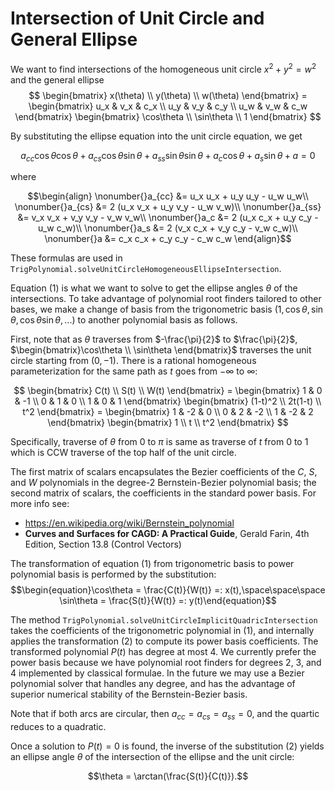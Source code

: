 # Intersection of Unit Circle and General Ellipse

We want to find intersections of the homogeneous unit circle $x^2 + y^2 = w^2$ and the general ellipse
$$
\begin{bmatrix}
x(\theta) \\
y(\theta) \\
w(\theta)
\end{bmatrix} =
\begin{bmatrix}
u_x & v_x & c_x \\
u_y & v_y & c_y \\
u_w & v_w & c_w
\end{bmatrix}
\begin{bmatrix}
\cos\theta \\
\sin\theta \\
1
\end{bmatrix}
$$

By substituting the ellipse equation into the unit circle equation, we get

$$\begin{equation}a_{cc} \cos\theta \cos\theta + a_{cs} \cos\theta \sin\theta + a_{ss} \sin\theta \sin\theta + a_c \cos\theta + a_s \sin\theta + a = 0\end{equation}$$

where

$$\begin{align}
\nonumber{}a_{cc} &= u_x u_x + u_y u_y - u_w u_w\\
\nonumber{}a_{cs} &= 2 (u_x v_x + u_y v_y - u_w v_w)\\
\nonumber{}a_{ss} &= v_x v_x + v_y v_y - v_w v_w\\
\nonumber{}a_c &= 2 (u_x c_x + u_y c_y - u_w c_w)\\
\nonumber{}a_s &= 2 (v_x c_x + v_y c_y - v_w c_w)\\
\nonumber{}a &= c_x c_x + c_y c_y - c_w c_w
\end{align}$$

These formulas are used in `TrigPolynomial.solveUnitCircleHomogeneousEllipseIntersection`.

Equation $(1)$ is what we want to solve to get the ellipse angles $\theta$ of the intersections. To take advantage of polynomial root finders tailored to other bases, we make a change of basis from the trigonometric basis $(1, \cos\theta, \sin\theta, \cos\theta\sin\theta, ...)$ to another polynomial basis as follows.

First, note that as $\theta$ traverses from $-\frac{\pi}{2}$ to $\frac{\pi}{2}$, $\begin{bmatrix}\cos\theta \\ \sin\theta \end{bmatrix}$ traverses the unit circle starting from $(0,-1)$. There is a rational homogeneous parameterization for the same path as $t$ goes from $-\infty$ to $\infty$:

$$
\begin{bmatrix}
C(t) \\
S(t)  \\
W(t)
\end{bmatrix} =
\begin{bmatrix}
1 & 0 & -1 \\
0 & 1 & 0 \\
1 & 0 & 1
\end{bmatrix}
\begin{bmatrix}
(1-t)^2 \\
2t(1-t)  \\
t^2
\end{bmatrix} =
\begin{bmatrix}
1 & -2 & 0 \\
0 & 2 & -2 \\
1 & -2 & 2
\end{bmatrix}
\begin{bmatrix}
1 \\
t \\
t^2
\end{bmatrix}
$$

Specifically, traverse of $\theta$ from 0 to $\pi$ is same as traverse of $t$ from 0 to 1 which is CCW traverse of the top half of the unit circle.

The first matrix of scalars encapsulates the Bezier coefficients of the $C$, $S$, and $W$ polynomials in the degree-2 Bernstein-Bezier polynomial basis; the second matrix of scalars, the coefficients in the standard power basis. For more info see:
- https://en.wikipedia.org/wiki/Bernstein_polynomial
- **Curves and Surfaces for CAGD: A Practical Guide**, Gerald Farin, 4th Edition, Section 13.8 (Control Vectors)

The transformation of equation $(1)$ from trigonometric basis to power polynomial basis is performed by the substitution:
$$\begin{equation}\cos\theta = \frac{C(t)}{W(t)} =: x(t),\space\space\space \sin\theta = \frac{S(t)}{W(t)} =: y(t)\end{equation}$$

The method `TrigPolynomial.solveUnitCircleImplicitQuadricIntersection` takes the coefficients of the trigonometric polynomial in $(1)$, and internally applies the transformation $(2)$ to compute its power basis coefficients. The transformed polynomial $P(t)$ has degree at most 4. We currently prefer the power basis because we have polynomial root finders for degrees 2, 3, and 4 implemented by classical formulae. In the future we may use a Bezier polynomial solver that handles any degree, and has the advantage of superior numerical stability of the Bernstein-Bezier basis.

Note that if both arcs are circular, then $a_{cc} = a_{cs} = a_{ss} = 0$, and the quartic reduces to a quadratic.

Once a solution to $P(t) = 0$ is found, the inverse of the substitution $(2)$ yields an ellipse angle $\theta$ of the intersection of the ellipse and the unit circle:

$$\theta = \arctan(\frac{S(t)}{C(t)}).$$

